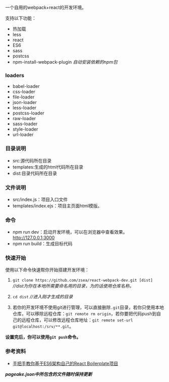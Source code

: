 一个自用的webpack+react的开发环境。

支持以下功能：

* 热加载
* less
* react
* ES6
* sass
* postcss
* npm-install-webpack-plugin *自动安装依赖的npm包*

### loaders

*  babel-loader
*  css-loader
*  file-loader
*   json-loader
*   less-loader
*   postcss-loader
*   raw-loader
*   sass-loader
*   style-loader
*   url-loader

### 目录说明

* src:源代码所在目录
* templates:生成的html代码所在目录
* dist:目录代码所在目录

### 文件说明

* src/index.js：项目入口文件
* templates/index.ejs：项目主页面html模版。

### 命令

* npm run dev：启动开发环境，可以在浏览器中查看效果。<http://127.0.0.1:3000>
* npm run build：生成目标代码

### 快速开始

使用以下命令快速帮你开始搭建开发环境：

1. `git clone https://github.com/zsea/react-webpack-dev.git [dist]`    *//dist为你在本地所需要命名用的目录，为的话使用仓库名称。*

2. `cd dist`  *//进入刚才生成的目录*

3. 若你的开发环境不使用git进行管理，可以直接删除`.git`目录，若你只使用本地仓库，可以移除远程仓库：`git remote rm origin`，若你要把代码push到自己的远程仓库，可以修改远程仓库地址：`git remote set-url git@localhost:/srv/**.git`。

**设置完后，你可以使用`git push`命令。**

### 参考资料

* [手把手教你基于ES6架构自己的React Boilerplate项目](https://segmentfault.com/a/1190000005037309)

***pageake.json中所包含的文件随时保持更新***
